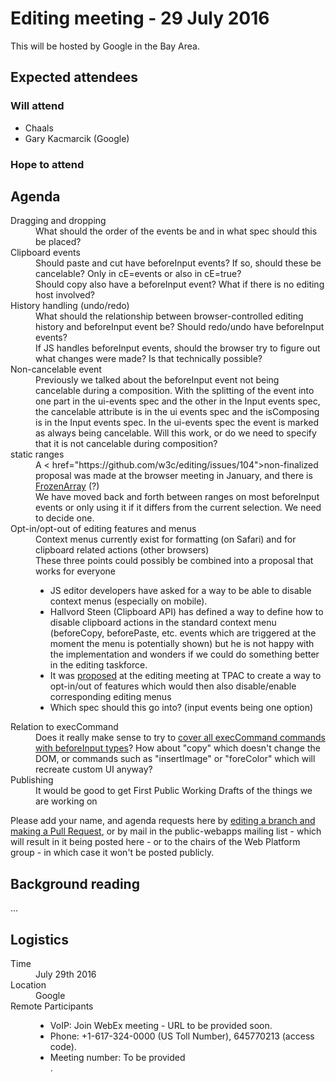 <html>
 <head>
  <meta charset="utf-8">
  <title>29 July 2016 HTML Editing meeting</title>
 </head>
 <body>
  <h1>Editing meeting - 29 July 2016</h1>

  <p>This will be hosted by Google in the Bay Area.</p>

  <h2>Expected attendees</h2>

<h3>Will attend</h3>

  <ul>
   <li>Chaals</li>
   <li>Gary Kacmarcik (Google)</li>
  </ul>

<h3>Hope to attend</h3>
  <ul>
  </ul>

  <h2>Agenda</h2>
  <dl>
    <dt>Dragging and dropping</dd>
      <dd>What should the order of the events be and in what spec
        should this be placed?</dd>
    <dt>Clipboard events</dt>
      <dd>Should paste and cut have beforeInput events?</dt>
        If so, should these be cancelable? Only in cE=events or also in cE=true?</dd>
      <dd>Should copy also have a beforeInput event? What if there is no
        editing host involved?</dd>
    <dt>History handling (undo/redo)</dt>
      <dd>What should the relationship between browser-controlled editing history
        and beforeInput event be? Should redo/undo have beforeInput events?</dd>
      <dd>If JS handles beforeInput events, should the browser try to figure out
        what changes were made? Is that technically possible?</dd>
    <dt>Non-cancelable event</dt>
      <dd>Previously we talked about the beforeInput event not being cancelable
        during a composition. With the splitting of the event into one part in the
        ui-events spec and the other in the Input events spec, the cancelable
        attribute is in the ui events spec and the isComposing is in the Input
        events spec. In the ui-events spec the event is marked as always being
        cancelable. Will this work, or do we need to specify that it is not
        cancelable during composition?</dd>
    <dt>static ranges</dt>
      <dd>A < href="https://github.com/w3c/editing/issues/104">non-finalized proposal</a>
        was made at the browser meeting in January, and there is 
        <a href="https://github.com/w3c/editing/issues/104">FrozenArray</a> (?)</dd>
      <dd>We have moved back and forth between ranges on most beforeInput events
        or only using it if it differs from the current selection. We need to
        decide one.</dd>
    <dt>Opt-in/opt-out of editing features and menus</dt>
      <dd>Context menus currently exist for formatting (on Safari) and for clipboard
        related actions (other browsers)<dd>
      <dd>These three points could possibly be combined into a proposal that works
for everyone
        <ul>
          <li>JS editor developers have asked for a way to be able to disable
            context menus (especially on mobile).</li>
          <li>Hallvord Steen (Clipboard API) has defined a way to define how to
            disable clipboard actions in the standard context menu (beforeCopy,
            beforePaste, etc. events which are triggered at the moment the menu is
            potentially shown) but he is not happy with the implementation and wonders
            if we could do something better in the editing taskforce.</li>
          <li>It was <a href="https://github.com/w3c/editing/issues/93">proposed</a>
            at the editing meeting at TPAC to create a way to opt-in/out of
            features which would then also disable/enable corresponding
            editing menus</li>
          <li>Which spec should this go into? (input events being one option)</li>
        </ul>
      </dd> 
    <dt>Relation to execCommand</dt>
      <dd>Does it really make sense to try to 
        <a href="https://github.com/w3c/editing/issues/79">cover all execCommand
        commands with beforeInput types</a>? How about "copy" which doesn't
        change the DOM, or commands such as "insertImage" or "foreColor" which
        will recreate custom UI anyway?</dd> 
    <dt>Publishing</dt>
      <dd>It would be good to get First Public Working Drafts of the things
        we are working on</dd>
  </dl>


  <p>Please add your name, and agenda requests here by <a href="https://github.com/w3c/WebPlatformWG/blob/gh-pages/meetings/16janWC.md">editing a branch and making a Pull Request</a>, or by mail in the public-webapps mailing list - which will result in it being posted here - or to the chairs of the Web Platform group - in which case it won't be posted publicly.</p>

<h2>Background reading</h2>
  <p>…</p>

<h2>Logistics</h2>

<dl>
  <dt>Time</dt>
  <dd>July 29th 2016</dd>
  <dt>Location</dt>
  <dd>Google</dd>
  <dt>Remote Participants</dt>
  <dd>
    <ul>
      <li>VoIP: Join WebEx meeting - URL to be provided soon.</li>
      <li>Phone: +1-617-324-0000 (US Toll Number), 645770213 (access code).</li>
      <li>Meeting number: To be provided</li>.
    </ul>
  </dd>
</dl>

 </body>
</html>
